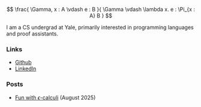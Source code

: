 $$
\frac{
  \Gamma, x : A \vdash e : B
}{
  \Gamma \vdash \lambda x. e : \Pi_{x : A} B
}
$$

I am a CS undergrad at Yale, primarily interested in programming languages and proof assistants.

### Links

- [Github](https://github.com/ehatti)
- [LinkedIn](https://www.linkedin.com/in/eashan-hatti-777387288)

### Posts

- [Fun with $\epsilon$-calculi](posts/epsilon_calculi.html) (August 2025)
